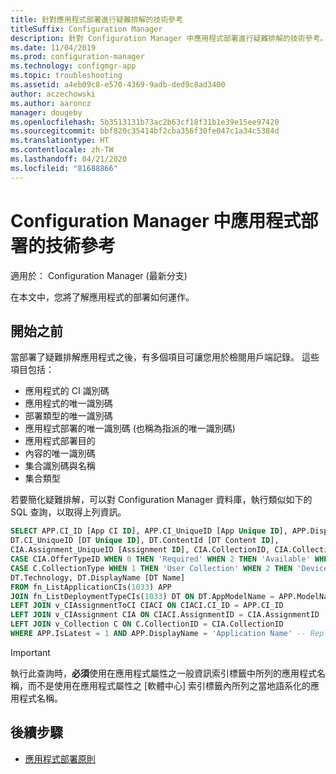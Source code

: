 ```yaml
---
title: 針對應用程式部署進行疑難排解的技術參考
titleSuffix: Configuration Manager
description: 針對 Configuration Manager 中應用程式部署進行疑難排解的技術參考。
ms.date: 11/04/2019
ms.prod: configuration-manager
ms.technology: configmgr-app
ms.topic: troubleshooting
ms.assetid: a4eb09c8-e570-4369-9adb-ded9c8ad3400
author: aczechowski
ms.author: aaroncz
manager: dougeby
ms.openlocfilehash: 5b3513131b73ac2b63cf18f31b1e39e15ee97420
ms.sourcegitcommit: bbf820c35414bf2cba356f30fe047c1a34c5384d
ms.translationtype: HT
ms.contentlocale: zh-TW
ms.lasthandoff: 04/21/2020
ms.locfileid: "81688866"
---
```

# <a name="technical-reference-for-application-deployment-in-configuration-manager"></a>Configuration Manager 中應用程式部署的技術參考

適用於：  Configuration Manager (最新分支)

在本文中，您將了解應用程式的部署如何運作。

## <a name="before-you-begin"></a>開始之前

當部署了疑難排解應用程式之後，有多個項目可讓您用於檢閱用戶端記錄。 這些項目包括：

- 應用程式的 CI 識別碼
- 應用程式的唯一識別碼
- 部署類型的唯一識別碼
- 應用程式部署的唯一識別碼 (也稱為指派的唯一識別碼)
- 應用程式部署目的
- 內容的唯一識別碼
- 集合識別碼與名稱
- 集合類型

若要簡化疑難排解，可以對 Configuration Manager 資料庫，執行類似如下的 SQL 查詢，以取得上列資訊。

```sql
SELECT APP.CI_ID [App CI ID], APP.CI_UniqueID [App Unique ID], APP.DisplayName [App Name],
DT.CI_UniqueID [DT Unique ID], DT.ContentId [DT Content ID],
CIA.Assignment_UniqueID [Assignment ID], CIA.CollectionID, CIA.CollectionName,
CASE CIA.OfferTypeID WHEN 0 THEN 'Required' WHEN 2 THEN 'Available' WHEN 3 THEN 'Simulate' ELSE 'Unknown' END AS [Deployment Purpose],
CASE C.CollectionType WHEN 1 THEN 'User Collection' WHEN 2 THEN 'Device Collection' ELSE 'Unknown' END AS [Collection Type],
DT.Technology, DT.DisplayName [DT Name]
FROM fn_ListApplicationCIs(1033) APP
JOIN fn_ListDeploymentTypeCIs(1033) DT ON DT.AppModelName = APP.ModelName AND DT.IsLatest = 1
LEFT JOIN v_CIAssignmentToCI CIACI ON CIACI.CI_ID = APP.CI_ID
LEFT JOIN v_CIAssignment CIA ON CIACI.AssignmentID = CIA.AssignmentID
LEFT JOIN v_Collection C ON C.CollectionID = CIA.CollectionID
WHERE APP.IsLatest = 1 AND APP.DisplayName = 'Application Name' -- Replace Application Name
```

> [!IMPORTANT]
> 執行此查詢時，**必須**使用在應用程式屬性之一般資訊索引標籤中所列的應用程式名稱，而不是使用在應用程式屬性之 [軟體中心] 索引標籤內所列之當地語系化的應用程式名稱。

## <a name="next-steps"></a>後續步驟

- [應用程式部署原則](deployment-policy-technical-reference.md)
